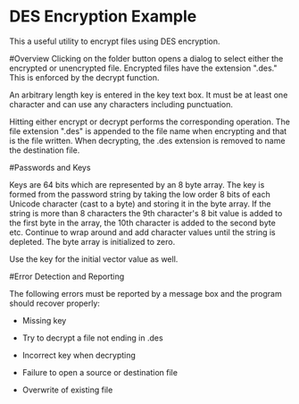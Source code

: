 DES Encryption Example
===================
This a useful utility to encrypt files using DES encryption. 


#Overview
Clicking on the folder button opens a dialog to select either the encrypted or unencrypted file. Encrypted files have the extension ".des." This is enforced by  the decrypt function.

An arbitrary length key is entered in the key text box. It must be at least one character and can use any characters including punctuation.

Hitting either encrypt or decrypt performs the corresponding operation. The file extension ".des" is appended to the file name when encrypting and that is the file written. When decrypting, the .des extension is removed to name the destination file.

#Passwords and Keys

Keys are 64 bits which are represented by an 8 byte array. The key is formed from the password string by taking the low order 8 bits of each Unicode character (cast to a byte) and storing it in the byte array. If the string is more than 8 characters the 9th character's 8 bit value is added to the first byte in the array, the 10th character is added to the second byte etc. Continue to wrap around and add character values until the string is depleted. The byte array is initialized to zero.

Use the key for the initial vector value as well.



#Error Detection and Reporting

The following errors must be reported by a message box and the program should recover properly:

* Missing key

* Try to decrypt a file not ending in .des

* Incorrect key when decrypting

* Failure to open a source or destination file

* Overwrite of existing file

